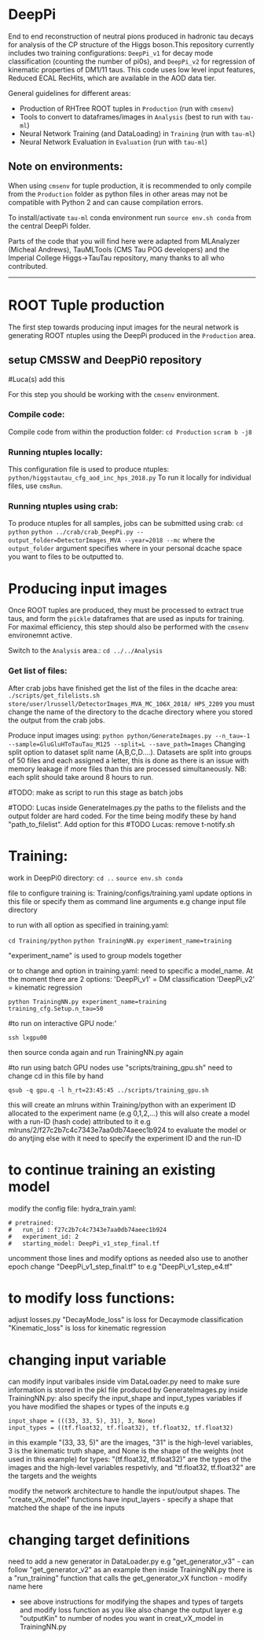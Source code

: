 # DeepPi

End to end reconstruction of neutral pions produced in hadronic tau decays for analysis of the CP structure of the Higgs boson.This repository currently includes two training configurations: `DeepPi_v1` for decay mode classification (counting the number of pi0s), and `DeepPi_v2` for regression of kinematic properties of DM1/11 taus. This code uses low level input features, Reduced ECAL RecHits, which are available in the AOD data tier.

General guidelines for different areas:
- Production of RHTree ROOT tuples in `Production` (run with `cmsenv`)
- Tools to convert to dataframes/images in `Analysis` (best to run with `tau-ml`)
- Neural Network Training (and DataLoading) in `Training` (run with `tau-ml`)
- Neural Network Evaluation in `Evaluation` (run with `tau-ml`)

## Note on environments:

When using `cmsenv` for tuple production, it is recommended to only compile from the `Production` folder as python files in other areas may not be compatible with Python 2 and can cause compilation errors.

To install/activate `tau-ml` conda environment run `source env.sh conda` from the central DeepPi folder.

Parts of the code that you will find here were adapted from MLAnalyzer (Micheal Andrews), TauMLTools (CMS Tau POG developers) and the Imperial College Higgs->TauTau repository, many thanks to all who contributed.


-------
# ROOT Tuple production

The first step towards producing input images for the neural network is generating ROOT ntuples using the DeepPi produced in  the `Production` area.


## setup CMSSW and DeepPi0 repository

#Luca(s) add this

For this step you should be working with the `cmsenv` environment.

### Compile code:
Compile code from within the production folder:
`cd Production`
`scram b -j8`

### Running ntuples locally:
This configuration file is used to produce ntuples: `python/higgstautau_cfg_aod_inc_hps_2018.py`
To run it locally for individual files, use `cmsRun`.

### Running ntuples using crab:
To produce ntuples for all samples, jobs can be submitted using crab:
`cd python`
`python ../crab/crab_DeepPi.py --output_folder=DetectorImages_MVA --year=2018 --mc`
where the `output_folder` argument specifies where in your personal dcache space you want to files to be outputted to.


# Producing input images

Once ROOT tuples are produced, they must be processed to extract true taus, and form the `pickle` dataframes that are used as inputs for training. For maximal efficiency, this step should also be performed with the `cmsenv` environemnt active.

Switch to the `Analysis` area.:
`cd ../../Analysis`

### Get list of files:
After crab jobs have finished get the list of the files in the dcache area:
`./scripts/get_filelists.sh store/user/lrussell/DetectorImages_MVA_MC_106X_2018/ HPS_2209`
you must change the name of the directory to the dcache directory where you stored the output from the crab jobs.

Produce input images using:
`python python/GenerateImages.py --n_tau=-1 --sample=GluGluHToTauTau_M125 --split=L --save_path=Images`
Changing split option to dataset split name (A,B,C,D....). Datasets are split into groups of 50 files and each assigned a letter, this is done as there is an issue with memory leakage if more files than this are processed simultaneously.
NB: each split should take around 8 hours to run.

#TODO: make as script to run this stage as batch jobs 

#TODO: Lucas inside GenerateImages.py the paths to the filelists and the output folder are hard coded. For the time being modify these by hand "path_to_filelist". Add option for this
#TODO Lucas: remove t-notify.sh


# Training:

work in DeepPi0 directory:
`cd ..`
`source env.sh conda`

file to configure training is: Training/configs/training.yaml
update options in this file or specify them as command line arguments e.g change input file directory 

to run with all option as specified in training.yaml:

`cd Training/python`
`python TrainingNN.py experiment_name=training`

"experiment_name" is used to group models together
 

or to change and option in training.yaml:
need to specific a model_name. At the moment there are 2 options:
'DeepPi_v1' = DM classification
'DeepPi_v2' = kinematic regression

`python TrainingNN.py experiment_name=training training_cfg.Setup.n_tau=50`

#to run on interactive GPU node:'

`ssh lxgpu00`

then source conda again and run TrainingNN.py again

#to run using batch GPU nodes use "scripts/training_gpu.sh"
need to change cd in this file by hand 

`qsub -q gpu.q -l h_rt=23:45:45 ../scripts/training_gpu.sh`

this will create an mlruns within Training/python with an experiment ID allocated to the experiment name (e.g 0,1,2,...)
this will also create a model with a run-ID (hash code) attributed to it e.g mlruns/2/f27c2b7c4c7343e7aa0db74aeec1b924 
to evaluate the model or do anytjing else with it need to specify the experiment ID and the run-ID

# to continue training an existing model
 modify the config file: hydra_train.yaml:

```
# pretrained:
#   run_id : f27c2b7c4c7343e7aa0db74aeec1b924 
#   experiment_id: 2
#   starting_model: DeepPi_v1_step_final.tf
```
uncomment those lines and modify options as needed
also use to another epoch change "DeepPi_v1_step_final.tf" to e.g "DeepPi_v1_step_e4.tf"

# to modify loss functions:
adjust losses.py
"DecayMode_loss" is loss for Decaymode classification
"Kinematic_loss" is loss for kinematic regression  

# changing input variable
can modify input varibales inside vim DataLoader.py
need to make sure information is stored in the pkl file produced by GenerateImages.py
inside TrainingNN.py:
also specify the input_shape and input_types variables if you have modified the shapes or types of the inputs 
e.g 
```
input_shape = (((33, 33, 5), 31), 3, None)
input_types = ((tf.float32, tf.float32), tf.float32, tf.float32)
```
in this example "(33, 33, 5)" are the images, "31" is the high-level variables, 3 is the kinematic truth shape, and None is the shape of the weights (not used in this example)
for types: "(tf.float32, tf.float32)" are the types of the images and the high-level variables respetivly, and "tf.float32, tf.float32" are the targets and the weights

modify the network architecture to handle the input/output shapes. The "create_vX_model" functions have input_layers - specify a shape that matched the shape of the ine inputs


# changing target definitions

need to add a new generator in DataLoader.py e.g "get_generator_v3" - can follow "get_generator_v2" as an example
then inside TrainingNN.py there is a "run_training" function  that calls the get_generator_vX function - modify name here
- see above instructions for modifying the shapes and types of targets
and modify loss function as you like
also change the output layer e.g "outputKin" to number of nodes you want in creat_vX_model in TrainingNN.py 

